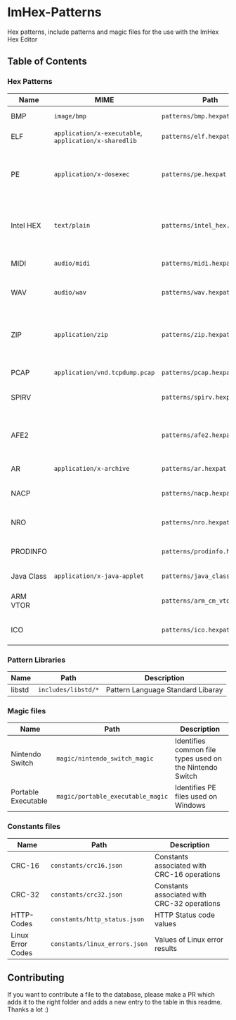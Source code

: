 # ImHex-Patterns

Hex patterns, include patterns and magic files for the use with the ImHex Hex Editor

## Table of Contents

### Hex Patterns

| Name | MIME | Path | Description |
|------|------|------|-------------|
| BMP  | `image/bmp` | `patterns/bmp.hexpat` | OS2/Windows Bitmap files |
| ELF  | `application/x-executable`, `application/x-sharedlib` | `patterns/elf.hexpat` | ELF header in elf binaries |
| PE   | `application/x-dosexec` | `patterns/pe.hexpat` | PE header, COFF header, Standard COFF fields and Windows Specific fields |
| Intel HEX  | `text/plain` | `patterns/intel_hex.hexpat` | [Intel hexadecimal object file format definition]("https://en.wikipedia.org/wiki/Intel_HEX") |
| MIDI | `audio/midi` | `patterns/midi.hexpat` | MIDI header, event fields provided |
| WAV  | `audio/wav`  | `patterns/wav.hexpat`  | RIFF header, WAVE header, PCM header |
| ZIP  | `application/zip` | `patterns/zip.hexpat` | End of Central Directory Header, Central Directory File Headers |
| PCAP | `application/vnd.tcpdump.pcap` | `patterns/pcap.hexpat` | pcap header and packets | 
| SPIRV | | `patterns/spirv.hexpat` | SPIR-V header and instructions | 
| AFE2 | | `patterns/afe2.hexpat` | Nintendo Switch Atmosphère CFW Fatal Error log | 
| AR | `application/x-archive` | `patterns/ar.hexpat` | Static library archive files | 
| NACP | | `patterns/nacp.hexpat` | Nintendo Switch NACP files | 
| NRO | | `patterns/nro.hexpat` | Nintendo Switch NRO files | 
| PRODINFO | | `patterns/prodinfo.hexpat` | Nintendo Switch PRODINFO | 
| Java Class | `application/x-java-applet` | `patterns/java_class.hexpat` | Java Class files | 
| ARM VTOR | | `patterns/arm_cm_vtor.hexpat` | ARM Cortex M Vector Table Layout | 
| ICO | | `patterns/ico.hexpat` | Icon (.ico) or Cursor (.cur) files | 

### Pattern Libraries

| Name | Path | Description |
|------|------|-------------|
| libstd | `includes/libstd/*` | Pattern Language Standard Libaray |

### Magic files

| Name | Path | Description |
|------|------|-------------|
| Nintendo Switch | `magic/nintendo_switch_magic` | Identifies common file types used on the Nintendo Switch |
| Portable Executable | `magic/portable_executable_magic` | Identifies PE files used on Windows

### Constants files

| Name | Path | Description |
|------|------|-------------|
| CRC-16 | `constants/crc16.json` | Constants associated with CRC-16 operations |
| CRC-32 | `constants/crc32.json` | Constants associated with CRC-32 operations |
| HTTP-Codes | `constants/http_status.json` | HTTP Status code values |
| Linux Error Codes | `constants/linux_errors.json` | Values of Linux error results |

## Contributing

If you want to contribute a file to the database, please make a PR which adds it to the right folder and adds a new entry to the table in this readme. Thanks a lot :)
